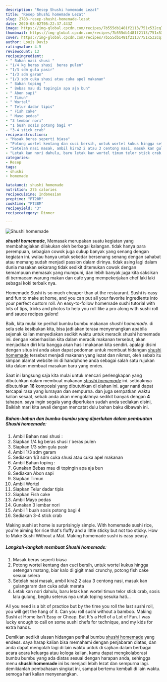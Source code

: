 ```yaml
---
description: "Resep Shushi homemade Lezat"
title: "Resep Shushi homemade Lezat"
slug: 2783-resep-shushi-homemade-lezat
date: 2020-08-02T05:22:37.443Z
image: https://img-global.cpcdn.com/recipes/7b555db1481f2113/751x532cq70/shushi-homemade-foto-resep-utama.jpg
thumbnail: https://img-global.cpcdn.com/recipes/7b555db1481f2113/751x532cq70/shushi-homemade-foto-resep-utama.jpg
cover: https://img-global.cpcdn.com/recipes/7b555db1481f2113/751x532cq70/shushi-homemade-foto-resep-utama.jpg
author: Louis Davis
ratingvalue: 4.5
reviewcount: 13
recipeingredient:
- " Bahan nasi shusi "
- "1/4 kg beras shusi  beras pulen"
- "1/3 sdm gula pasir"
- "1/3 sdm garam"
- "1/3 sdm cuka shusi atau cuka apel makanan"
- " Bahan toping "
- " Bebas mau di topingin apa aja bun"
- " Abon sapi"
- " Timun"
- " Wortel"
- " Telur dadar tipis"
- " Fish cake"
- " Mayo pedas"
- "3 lembar nori"
- "1 buah sosis potong bagi 4"
- "3-4 stick crab"
recipeinstructions:
- "Masak beras seperti biasa"
- "Potong wortel kentang dan cuci bersih, untuk wortel kukus hingga setengah matang, biar kalo di gigit masi crunchy, potong fish cake sesuai selera"
- "Setelah nasi masak, ambil kira2 2 atau 3 centong nasi, masuk kan gulangaram dan cuka aduk merata"
- "Letak kan nori dahulu, baru letak kan wortel timun telor stick crab, sosis lalu gulung, begitu seterus nya untuk toping sesuka hati..."
categories:
- Resep
tags:
- shushi
- homemade

katakunci: shushi homemade 
nutrition: 275 calories
recipecuisine: Indonesian
preptime: "PT20M"
cooktime: "PT38M"
recipeyield: "3"
recipecategory: Dinner

---
```



![Shushi homemade](https://img-global.cpcdn.com/recipes/7b555db1481f2113/751x532cq70/shushi-homemade-foto-resep-utama.jpg)

<b><i>shushi homemade</i></b>, Memasak merupakan suatu kegiatan yang membahagiakan dilakukan oleh berbagai kalangan. tidak hanya para perempuan, sebagian cowok juga cukup banyak yang senang dengan kegiatan ini. walau hanya untuk sekedar bersenang senang dengan sahabat atau memang sudah menjadi passion dalam dirinya. tidak asing lagi dalam dunia masakan sekarang tidak sedikit ditemukan cowok dengan kemampuan memasak yang mumpuni, dan lebih banyak juga kita saksikan di bermacam warung makan dan cafe yang mempekerjakan chef laki laki sebagai koki terbaik nya.

Homemade Sushi is so much cheaper than at the restaurant. Sushi is easy and fun to make at home, and you can put all your favorite ingredients into your perfect custom roll. An easy-to-follow homemade sushi tutorial with lots of tips, tricks and photos to help you roll like a pro along with sushi roll and sauce recipes galore!

Baik, kita mulai ke perihal bumbu bumbu makanan <i>shushi homemade</i>. di sela sela kesibukan kita, bisa jadi akan terasa menyenangkan apabila sejenak kalian menyediakan sedikit waktu untuk meracik shushi homemade ini. dengan keberhasilan kita dalam meracik makanan tersebut, akan menjadikan diri kita bangga akan hasil makanan kita sendiri. apalagi disini dengan situs ini anda akan dapat pedoman untuk membuat hidangan <u>shushi homemade</u> tersebut menjadi makanan yang lezat dan nikmat, oleh sebab itu simpan alamat website ini di handphone anda sebagai salah satu rujukan kita dalam membuat masakan baru yang endes.


Saat ini langsung saja kita mulai untuk mencari perlengkapan yang dibutuhkan dalam membuat makanan <u><i>shushi homemade</i></u> ini. setidaknya dibutuhkan <b>16</b> komposisi yang dibutuhkan di olahan ini. agar nanti dapat tercapai rasa yang lumayan dan sempurna. dan juga sempatkan waktu kalian sesaat, sebab anda akan mengolahnya sedikit banyak dengan <b>4</b> tahapan. saya ingin segala yang diperlukan sudah anda sediakan disini, Baiklah mari kita awali dengan mencatat dulu bahan baku dibawah ini.

<!--inarticleads1-->

##### Bahan-bahan dan bumbu-bumbu yang diperlukan dalam pembuatan Shushi homemade:

1. Ambil  Bahan nasi shusi :
1. Siapkan 1/4 kg beras shusi / beras pulen
1. Siapkan 1/3 sdm gula pasir
1. Ambil 1/3 sdm garam
1. Sediakan 1/3 sdm cuka shusi atau cuka apel makanan
1. Ambil  Bahan toping :
1. Gunakan  Bebas mau di topingin apa aja bun
1. Sediakan  Abon sapi
1. Siapkan  Timun
1. Ambil  Wortel
1. Siapkan  Telur dadar tipis
1. Siapkan  Fish cake
1. Ambil  Mayo pedas
1. Gunakan 3 lembar nori
1. Ambil 1 buah sosis potong bagi 4
1. Sediakan 3-4 stick crab


Making sushi at home is surprisingly simple. With homemade sushi rice, you&#39;re aiming for rice that&#39;s fluffy and a little sticky but not too sticky. How to Make Sushi Without a Mat. Making homemade sushi is easy peasy. 

<!--inarticleads2-->

##### Langkah-langkah membuat Shushi homemade:

1. Masak beras seperti biasa
1. Potong wortel kentang dan cuci bersih, untuk wortel kukus hingga setengah matang, biar kalo di gigit masi crunchy, potong fish cake sesuai selera
1. Setelah nasi masak, ambil kira2 2 atau 3 centong nasi, masuk kan gulangaram dan cuka aduk merata
1. Letak kan nori dahulu, baru letak kan wortel timun telor stick crab, sosis lalu gulung, begitu seterus nya untuk toping sesuka hati...


All you need is a bit of practice but by the time you roll the last sushi roll, you will get the hang of it. Can you roll sushi without a bamboo. Making Sushi at Home Isn&#39;t Easy or Cheap. But It&#39;s a Hell of a Lot of Fun. I was lucky enough to call on some sushi chefs for technique, and my kids for extra hands. 

Demikian sedikit ulasan hidangan perihal bumbu <u>shushi homemade</u> yang endess. saya harap kalian bisa memahami dengan penjabaran diatas, dan anda dapat mengolah lagi di lain waktu untuk di sajikan dalam berbagai acara acara keluarga atau kolega kalian. kamu dapat mengkolaborasi bumbu bumbu yang ada diatas sesuai dengan harapan anda, sehingga menu <b>shushi homemade</b> ini bs menjadi lebih lezat dan sempurna lagi. demikianlah pembahasan singkat ini, sampai bertemu kembali di lain waktu. semoga hari kalian menyenangkan.
